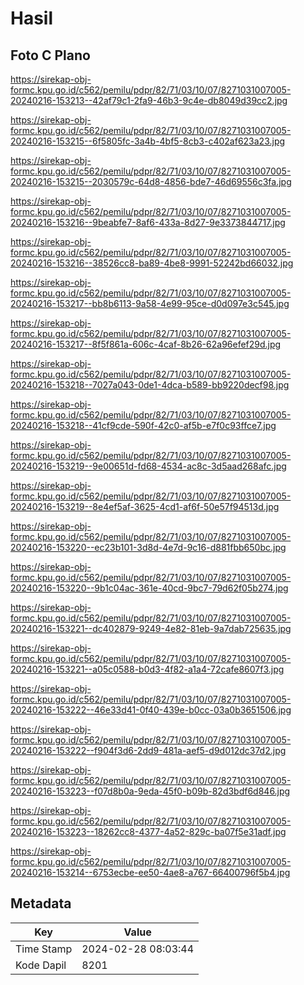 # Hasil

## Foto C Plano

https://sirekap-obj-formc.kpu.go.id/c562/pemilu/pdpr/82/71/03/10/07/8271031007005-20240216-153213--42af79c1-2fa9-46b3-9c4e-db8049d39cc2.jpg

https://sirekap-obj-formc.kpu.go.id/c562/pemilu/pdpr/82/71/03/10/07/8271031007005-20240216-153215--6f5805fc-3a4b-4bf5-8cb3-c402af623a23.jpg

https://sirekap-obj-formc.kpu.go.id/c562/pemilu/pdpr/82/71/03/10/07/8271031007005-20240216-153215--2030579c-64d8-4856-bde7-46d69556c3fa.jpg

https://sirekap-obj-formc.kpu.go.id/c562/pemilu/pdpr/82/71/03/10/07/8271031007005-20240216-153216--9beabfe7-8af6-433a-8d27-9e3373844717.jpg

https://sirekap-obj-formc.kpu.go.id/c562/pemilu/pdpr/82/71/03/10/07/8271031007005-20240216-153216--38526cc8-ba89-4be8-9991-52242bd66032.jpg

https://sirekap-obj-formc.kpu.go.id/c562/pemilu/pdpr/82/71/03/10/07/8271031007005-20240216-153217--bb8b6113-9a58-4e99-95ce-d0d097e3c545.jpg

https://sirekap-obj-formc.kpu.go.id/c562/pemilu/pdpr/82/71/03/10/07/8271031007005-20240216-153217--8f5f861a-606c-4caf-8b26-62a96efef29d.jpg

https://sirekap-obj-formc.kpu.go.id/c562/pemilu/pdpr/82/71/03/10/07/8271031007005-20240216-153218--7027a043-0de1-4dca-b589-bb9220decf98.jpg

https://sirekap-obj-formc.kpu.go.id/c562/pemilu/pdpr/82/71/03/10/07/8271031007005-20240216-153218--41cf9cde-590f-42c0-af5b-e7f0c93ffce7.jpg

https://sirekap-obj-formc.kpu.go.id/c562/pemilu/pdpr/82/71/03/10/07/8271031007005-20240216-153219--9e00651d-fd68-4534-ac8c-3d5aad268afc.jpg

https://sirekap-obj-formc.kpu.go.id/c562/pemilu/pdpr/82/71/03/10/07/8271031007005-20240216-153219--8e4ef5af-3625-4cd1-af6f-50e57f94513d.jpg

https://sirekap-obj-formc.kpu.go.id/c562/pemilu/pdpr/82/71/03/10/07/8271031007005-20240216-153220--ec23b101-3d8d-4e7d-9c16-d881fbb650bc.jpg

https://sirekap-obj-formc.kpu.go.id/c562/pemilu/pdpr/82/71/03/10/07/8271031007005-20240216-153220--9b1c04ac-361e-40cd-9bc7-79d62f05b274.jpg

https://sirekap-obj-formc.kpu.go.id/c562/pemilu/pdpr/82/71/03/10/07/8271031007005-20240216-153221--dc402879-9249-4e82-81eb-9a7dab725635.jpg

https://sirekap-obj-formc.kpu.go.id/c562/pemilu/pdpr/82/71/03/10/07/8271031007005-20240216-153221--a05c0588-b0d3-4f82-a1a4-72cafe8607f3.jpg

https://sirekap-obj-formc.kpu.go.id/c562/pemilu/pdpr/82/71/03/10/07/8271031007005-20240216-153222--46e33d41-0f40-439e-b0cc-03a0b3651506.jpg

https://sirekap-obj-formc.kpu.go.id/c562/pemilu/pdpr/82/71/03/10/07/8271031007005-20240216-153222--f904f3d6-2dd9-481a-aef5-d9d012dc37d2.jpg

https://sirekap-obj-formc.kpu.go.id/c562/pemilu/pdpr/82/71/03/10/07/8271031007005-20240216-153223--f07d8b0a-9eda-45f0-b09b-82d3bdf6d846.jpg

https://sirekap-obj-formc.kpu.go.id/c562/pemilu/pdpr/82/71/03/10/07/8271031007005-20240216-153223--18262cc8-4377-4a52-829c-ba07f5e31adf.jpg

https://sirekap-obj-formc.kpu.go.id/c562/pemilu/pdpr/82/71/03/10/07/8271031007005-20240216-153214--6753ecbe-ee50-4ae8-a767-66400796f5b4.jpg


## Metadata

| Key        | Value               |
| ---------- | ------------------- |
| Time Stamp | 2024-02-28 08:03:44 |
| Kode Dapil | 8201                |



